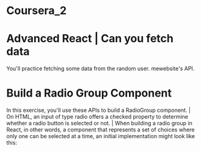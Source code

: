 # Coursera_2
# Advanced React | Can you fetch data
You'll practice fetching some data from the random user. mewebsite's API.
# Build a Radio Group Component
In this exercise, you'll use these APIs to build a RadioGroup component. |
On HTML, an input of type radio offers a checked property to determine whether a radio button is selected or not. |
When building a radio group in React, in other words, a component that represents a set of choices where only one can be selected at a time, an initial implementation might look like this:
 
